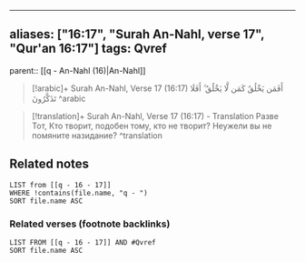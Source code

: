 
---
aliases: ["16:17", "Surah An-Nahl, verse 17", "Qur'an 16:17"]
tags: Qvref
---

parent:: [[q - An-Nahl (16)|An-Nahl]]

> [!arabic]+ Surah An-Nahl, Verse 17 (16:17)
> <span class="quran-arabic">أَفَمَن يَخْلُقُ كَمَن لَّا يَخْلُقُ ۗ أَفَلَا تَذَكَّرُونَ</span>
^arabic

> [!translation]+ Surah An-Nahl, Verse 17 (16:17) - Translation
> Разве Тот, Кто творит, подобен тому, кто не творит? Неужели вы не помяните назидание?
^translation



## Related notes
```dataview
LIST from [[q - 16 - 17]]
WHERE !contains(file.name, "q - ")
SORT file.name ASC
```

### Related verses (footnote backlinks)
```dataview
LIST FROM [[q - 16 - 17]] AND #Qvref
SORT file.name ASC
```


